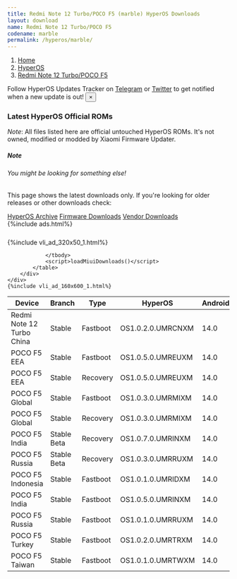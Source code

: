 ```yaml
---
title: Redmi Note 12 Turbo/POCO F5 (marble) HyperOS Downloads
layout: download
name: Redmi Note 12 Turbo/POCO F5
codename: marble
permalink: /hyperos/marble/
---
```

<nav aria-label="breadcrumb">
    <ol class="breadcrumb">
        <li class="breadcrumb-item"><a href="/">Home</a></li>
        <li class="breadcrumb-item"><a href="/hyperos/">HyperOS</a></li>
        <li class="breadcrumb-item active" aria-current="page"><a href="/hyperos/marble/">Redmi Note 12 Turbo/POCO F5</a></li>
    </ol>
</nav>
<div class="alert alert-primary alert-dismissible fade show" role="alert">
    Follow HyperOS Updates Tracker on <a href="https://t.me/MIUIUpdatesTracker" class="alert-link">Telegram</a>
     or <a href="https://twitter.com/MiFwUpdater" class="alert-link">Twitter</a> to get notified when a new update is out!
    <button type="button" class="close" data-dismiss="alert" aria-label="Close">
        <span aria-hidden="true">&times;</span>
    </button>
</div>

### Latest HyperOS Official ROMs
*Note*: All files listed here are official untouched HyperOS ROMs. It's not owned, modified or modded by Xiaomi Firmware Updater.
<div class="card">
  <div class="card-body">
    <h5 class="card-title">Note</h5>
    <h6 class="card-subtitle mb-2 text-muted">You might be looking for something else!</h6>
    <p class="card-text">This page shows the latest downloads only.
     If you're looking for older releases or other downloads check:</p>
    <a href="/archive/hyperos/marble/" class="card-link">HyperOS Archive</a>
    <a href="/firmware/marble/" class="card-link">Firmware Downloads</a>
    <a href="/vendor/marble/" class="card-link">Vendor Downloads</a>
  </div>
</div>
{%include ads.html%}
<div class="row justify-content-center">
    <div class="col-10">
        <div class="table-responsive-md" style="margin-top: 25px;">
            {%include vli_ad_320x50_1.html%}
            <table id="miui" class="display dt-responsive nowrap compact table table-striped table-hover table-sm">
                <thead class="thead-dark">
                    <tr>
                        <th data-ref="device">Device</th>
                        <th data-ref="branch">Branch</th>
                        <th data-ref="type">Type</th>
                        <th data-ref="miui">HyperOS</th>
                        <th data-ref="android">Android</th>
                        <th data-ref="size">Size</th>
                        <th data-ref="size">Date</th>
                        <th data-ref="link">Link</th>
                    </tr>
                </thead>
                <tbody>
                <tr><td>Redmi Note 12 Turbo China</td><td>Stable</td><td>Fastboot</td><td>OS1.0.2.0.UMRCNXM</td><td>14.0</td><td>7.3 GB</td><td>2024-02-28</td><td><a href="/hyperos/marble/stable/OS1.0.2.0.UMRCNXM/">Download</a></td></tr>
<tr><td>POCO F5 EEA</td><td>Stable</td><td>Fastboot</td><td>OS1.0.5.0.UMREUXM</td><td>14.0</td><td>7.5 GB</td><td>2024-02-02</td><td><a href="/hyperos/marble/stable/OS1.0.5.0.UMREUXM/">Download</a></td></tr>
<tr><td>POCO F5 EEA</td><td>Stable</td><td>Recovery</td><td>OS1.0.5.0.UMREUXM</td><td>14.0</td><td>5.2 GB</td><td>2024-02-29</td><td><a href="/hyperos/marble/stable/OS1.0.5.0.UMREUXM/">Download</a></td></tr>
<tr><td>POCO F5 Global</td><td>Stable</td><td>Fastboot</td><td>OS1.0.3.0.UMRMIXM</td><td>14.0</td><td>7.9 GB</td><td>2024-03-05</td><td><a href="/hyperos/marble/stable/OS1.0.3.0.UMRMIXM/">Download</a></td></tr>
<tr><td>POCO F5 Global</td><td>Stable</td><td>Recovery</td><td>OS1.0.3.0.UMRMIXM</td><td>14.0</td><td>5.2 GB</td><td>2024-02-20</td><td><a href="/hyperos/marble/stable/OS1.0.3.0.UMRMIXM/">Download</a></td></tr>
<tr><td>POCO F5 India</td><td>Stable Beta</td><td>Recovery</td><td>OS1.0.7.0.UMRINXM</td><td>14.0</td><td>5.0 GB</td><td>2024-03-21</td><td><a href="/hyperos/marble/stable beta/OS1.0.7.0.UMRINXM/">Download</a></td></tr>
<tr><td>POCO F5 Russia</td><td>Stable Beta</td><td>Recovery</td><td>OS1.0.3.0.UMRRUXM</td><td>14.0</td><td>5.0 GB</td><td>2024-03-06</td><td><a href="/hyperos/marble/stable beta/OS1.0.3.0.UMRRUXM/">Download</a></td></tr>
<tr><td>POCO F5 Indonesia</td><td>Stable</td><td>Fastboot</td><td>OS1.0.1.0.UMRIDXM</td><td>14.0</td><td>7.3 GB</td><td>2024-01-22</td><td><a href="/hyperos/marble/stable/OS1.0.1.0.UMRIDXM/">Download</a></td></tr>
<tr><td>POCO F5 India</td><td>Stable</td><td>Fastboot</td><td>OS1.0.5.0.UMRINXM</td><td>14.0</td><td>6.3 GB</td><td>2024-01-30</td><td><a href="/hyperos/marble/stable/OS1.0.5.0.UMRINXM/">Download</a></td></tr>
<tr><td>POCO F5 Russia</td><td>Stable</td><td>Fastboot</td><td>OS1.0.1.0.UMRRUXM</td><td>14.0</td><td>7.7 GB</td><td>2024-02-01</td><td><a href="/hyperos/marble/stable/OS1.0.1.0.UMRRUXM/">Download</a></td></tr>
<tr><td>POCO F5 Turkey</td><td>Stable</td><td>Fastboot</td><td>OS1.0.2.0.UMRTRXM</td><td>14.0</td><td>6.9 GB</td><td>2024-02-02</td><td><a href="/hyperos/marble/stable/OS1.0.2.0.UMRTRXM/">Download</a></td></tr>
<tr><td>POCO F5 Taiwan</td><td>Stable</td><td>Fastboot</td><td>OS1.0.1.0.UMRTWXM</td><td>14.0</td><td>6.7 GB</td><td>2024-01-26</td><td><a href="/hyperos/marble/stable/OS1.0.1.0.UMRTWXM/">Download</a></td></tr>

                </tbody>
                <script>loadMiuiDownloads()</script>
            </table>
        </div>
    </div>
    {%include vli_ad_160x600_1.html%}
</div>
